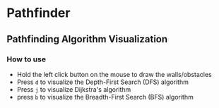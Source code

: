 # Pathfinder
## Pathfinding Algorithm Visualization
### How to use
- Hold the left click button on the mouse to draw the walls/obstacles
- Press `d` to visualize the Depth-First Search (DFS) algorithm
- Press `j` to visualize Dijkstra's algorithm
- press `b` to visualize the Breadth-First Search (BFS) algorithm
